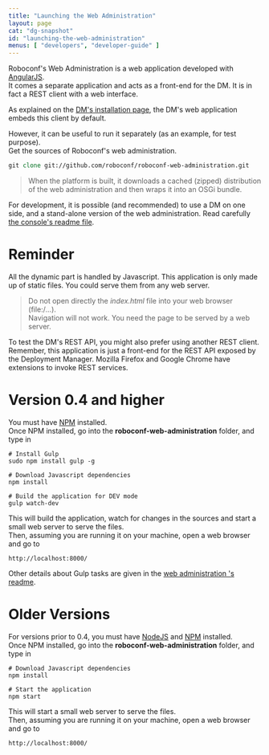 ```yaml
---
title: "Launching the Web Administration"
layout: page
cat: "dg-snapshot"
id: "launching-the-web-administration"
menus: [ "developers", "developer-guide" ]
---
```


Roboconf's Web Administration is a web application developed with [AngularJS](http://angularjs.org/).  
It comes a separate application and acts as a front-end for the DM. It is in fact a REST client with a web interface.

As explained on the [DM's installation page](../user-guide/installing-the-deployment-manager.html), the DM's web application
embeds this client by default.

However, it can be useful to run it separately (as an example, for test purpose).  
Get the sources of Roboconf's web administration.  

```tcl
git clone git://github.com/roboconf/roboconf-web-administration.git
```

> When the platform is built, it downloads a cached (zipped) distribution of
> the web administration and then wraps it into an OSGi bundle.

For development, it is possible (and recommended) to use a DM on one side, and
a stand-alone version of the web administration.
Read carefully [the console's readme file](https://github.com/roboconf/roboconf-web-administration/blob/master/readme.md).


# Reminder

All the dynamic part is handled by Javascript. This application is only made up
of static files. You could serve them from any web server.

> Do not open directly the *index.html* file into your web browser (file:/...).  
> Navigation will not work. You need the page to be served by a web server.

To test the DM's REST API, you might also prefer using another REST client.  
Remember, this application is just a front-end for the REST API exposed by the Deployment Manager.
Mozilla Firefox and Google Chrome have extensions to invoke REST services.


# Version 0.4 and higher

You must have [NPM](https://www.npmjs.org/) installed.  
Once NPM installed, go into the **roboconf-web-administration** folder, and type in

```properties
# Install Gulp
sudo npm install gulp -g

# Download Javascript dependencies
npm install

# Build the application for DEV mode
gulp watch-dev
```

This will build the application, watch for changes in the sources and start a small web server to serve the files.  
Then, assuming you are running it on your machine, open a web browser and go to

	http://localhost:8000/

Other details about Gulp tasks are given in the [web administration 's readme](https://github.com/roboconf/roboconf-web-administration).


# Older Versions

For versions prior to 0.4, you must have [NodeJS](http://nodejs.org/) and [NPM](https://www.npmjs.org/) installed.  
Once NPM installed, go into the **roboconf-web-administration** folder, and type in

```properties
# Download Javascript dependencies
npm install

# Start the application
npm start
```

This will start a small web server to serve the files.  
Then, assuming you are running it on your machine, open a web browser and go to

	http://localhost:8000/

